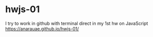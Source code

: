 # hwjs-01
I try to work in github with terminal direct in my 1st hw on JavaScript
https://anarauae.github.io/hwjs-01/
